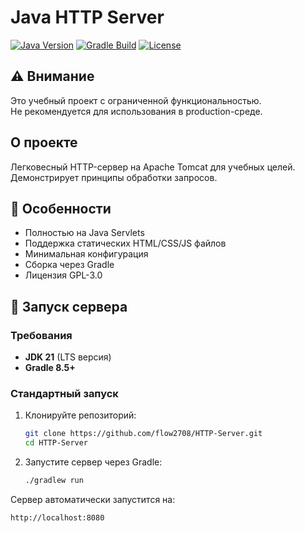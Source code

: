 # Java HTTP Server

[![Java Version](https://img.shields.io/badge/Java-21%2B-blue)](https://openjdk.org/)
[![Gradle Build](https://img.shields.io/badge/Gradle-8.5%2B-green)](https://gradle.org/)
[![License](https://img.shields.io/badge/License-GPL--3.0-blue)](LICENSE)

## ⚠️ Внимание

Это учебный проект с ограниченной функциональностью.  
Не рекомендуется для использования в production-среде.  

## О проекте

Легковесный HTTP-сервер на Apache Tomcat для учебных целей. Демонстрирует принципы обработки запросов.

## 📌 Особенности

- Полностью на Java Servlets
- Поддержка статических HTML/CSS/JS файлов
- Минимальная конфигурация
- Сборка через Gradle
- Лицензия GPL-3.0

## 🚀 Запуск сервера

### Требования
- **JDK 21** (LTS версия)
- **Gradle 8.5+**

### Стандартный запуск
1. Клонируйте репозиторий:
   ```bash
   git clone https://github.com/flow2708/HTTP-Server.git
   cd HTTP-Server
2. Запустите сервер через Gradle:
   ```bash
   ./gradlew run
Сервер автоматически запустится на:
   ```bash
   http://localhost:8080
